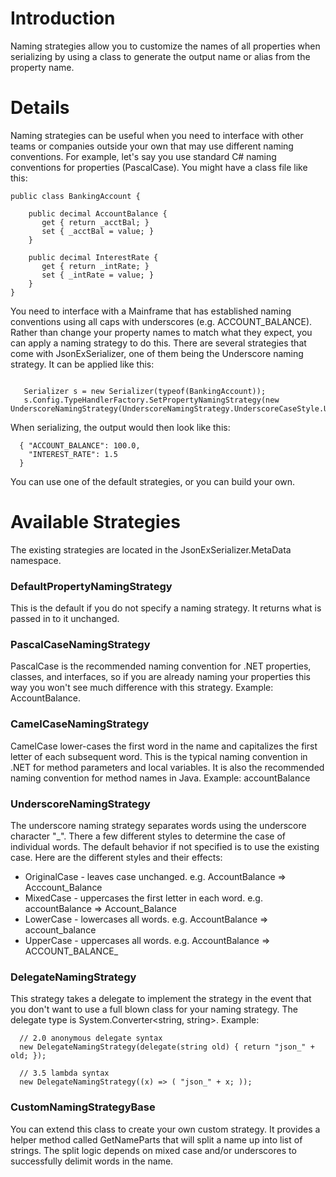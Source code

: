# Introduction #

Naming strategies allow you to customize the names of all properties when serializing by using a class to generate the output name or alias from the property name.


# Details #

Naming strategies can be useful when you need to interface with other teams or companies outside your own that may use different naming conventions.  For example, let's say you use standard C# naming conventions for properties (PascalCase).  You might have a class file like this:

```
public class BankingAccount {

    public decimal AccountBalance {
       get { return _acctBal; }
       set { _acctBal = value; }
    }

    public decimal InterestRate {
       get { return _intRate; }
       set { _intRate = value; }
    }
}
```

You need to interface with a Mainframe that has established naming conventions using all caps with underscores (e.g. ACCOUNT\_BALANCE).  Rather than change your property names to match what they expect, you can apply a naming strategy to do this.  There are several strategies that come with JsonExSerializer, one of them being the Underscore naming strategy.  It can be applied like this:

```

   Serializer s = new Serializer(typeof(BankingAccount));
   s.Config.TypeHandlerFactory.SetPropertyNamingStrategy(new UnderscoreNamingStrategy(UnderscoreNamingStrategy.UnderscoreCaseStyle.UpperCase));
```

When serializing, the output would then look like this:
```
  { "ACCOUNT_BALANCE": 100.0,
    "INTEREST_RATE": 1.5
  }
```

You can use one of the default strategies, or you can build your own.

# Available Strategies #
The existing strategies are located in the JsonExSerializer.MetaData namespace.

### DefaultPropertyNamingStrategy ###
This is the default if you do not specify a naming strategy.  It returns what is passed in to it unchanged.

### PascalCaseNamingStrategy ###
PascalCase is the recommended naming convention for .NET properties, classes, and interfaces, so if you are already naming your properties this way you won't see much difference with this strategy.  Example: AccountBalance.

### CamelCaseNamingStrategy ###
CamelCase lower-cases the first word in the name and capitalizes the first letter of each subsequent word.  This is the typical naming convention in .NET for method parameters and local variables.  It is also the recommended naming convention for method names in Java. Example: accountBalance

### UnderscoreNamingStrategy ###
The underscore naming strategy separates words using the underscore character "_".  There a few different styles to determine the case of individual words.  The default behavior if not specified is to use the existing case.  Here are the different styles and their effects:
  * OriginalCase - leaves case unchanged. e.g. AccountBalance => Acccount\_Balance
  * MixedCase - uppercases the first letter in each word. e.g. accountBalance =>  Account\_Balance
  * LowerCase - lowercases all words. e.g. AccountBalance => account\_balance
  * UpperCase - uppercases all words. e.g. AccountBalance => ACCOUNT\_BALANCE_

### DelegateNamingStrategy ###
This strategy takes a delegate to implement the strategy in the event that you don't want to use a full blown class for your naming strategy.  The delegate type is System.Converter<string, string>. Example:
```
  // 2.0 anonymous delegate syntax
  new DelegateNamingStrategy(delegate(string old) { return "json_" + old; });

  // 3.5 lambda syntax
  new DelegateNamingStrategy((x) => ( "json_" + x; ));
```

### CustomNamingStrategyBase ###
You can extend this class to create your own custom strategy.  It provides a helper method called GetNameParts that will split a name up into list of strings.  The split logic depends on mixed case and/or underscores to successfully delimit words in the name.